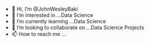- 👋 Hi, I’m @JohnWesleyBaki
- 👀 I’m interested in ...Data Science
- 🌱 I’m currently learning ...Data Science
- 💞️ I’m looking to collaborate on ...Data Science Projects
- 📫 How to reach me ...

<!---
JohnWesleyBaki/JohnWesleyBaki is a ✨ special ✨ repository because its `README.md` (this file) appears on your GitHub profile.
You can click the Preview link to take a look at your changes.
--->
